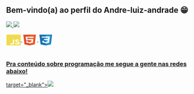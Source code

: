 ## Bem-vindo(a) ao perfil do Andre-luiz-andrade 😁

 <div>
   <a href="https://github.com/Andree-luiz-andrade">
   <img height="180em" src="https://github-readme-stats.vercel.app/api?username=Andre-luiz-andrade&show_icons=true&theme=tokyonight&include_all_commits=true&count_private=true"/>
   <img height="180em" src="https://github-readme-stats.vercel.app/api/top-langs/?username=Andre-luiz-andrade&layout=compact&langs_count=6&theme=tokyonight"/>
</div>
    
<div style="display: inline_block"><br>
  <img align="center" alt="Js" height="30" width="40" src="https://raw.githubusercontent.com/devicons/devicon/master/icons/javascript/javascript-plain.svg">
  <img align="center" alt="HTML" height="30" width="40" src="https://raw.githubusercontent.com/devicons/devicon/master/icons/html5/html5-original.svg">
  <img align="center" alt="CSS" height="30" width="40" src="https://raw.githubusercontent.com/devicons/devicon/master/icons/css3/css3-original.svg">
</div>
 
<br>
 
### Pra conteúdo sobre programação me segue a gente nas redes abaixo!
 
<div> 
 target="_blank"><img src="https://img.shields.io/badge/Discord-7289DA?style=for-the-badge&logo=discord&logoColor=white" target="_blank"></a> 
<link rel="stylesheet" href="https://cdn.jsdelivr.net/gh/devicons/devicon@v2.15.1/devicon.min.css">
</div>
